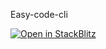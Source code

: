 <!--
 * @Author: Bianyu by15242952083@outlook.com
 * @Date: 2023-07-05 13:52:40
 * @LastEditors: Bianyu by15242952083@outlook.com
 * @LastEditTime: 2023-07-06 17:35:51
 * @FilePath: \Easy-code-cli\README.md
 * @Description: 
 * Copyright (c) 2023 by Bianyu email: by15242952083@outlook.com, All Rights Reserved.
-->
Easy-code-cli

[![Open in StackBlitz](https://developer.stackblitz.com/img/open_in_stackblitz.svg)](https://stackblitz.com/github/Abernethy-BY/Easy-code-cli.git)